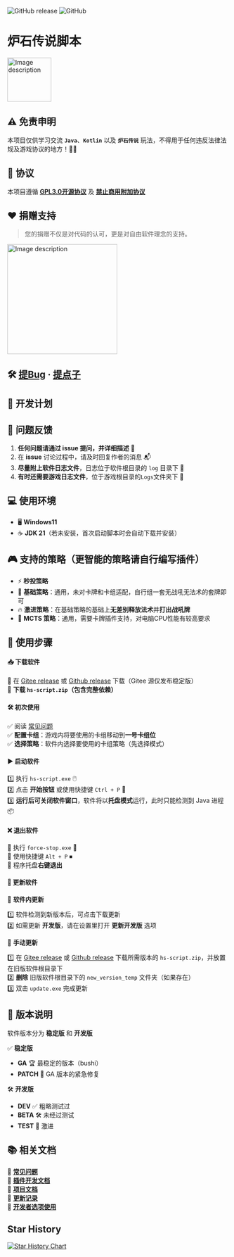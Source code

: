 ![GitHub release](https://img.shields.io/github/release/xjw580/Hearthstone-Script.svg)  ![GitHub](https://img.shields.io/github/license/xjw580/Hearthstone-Script?style=flat-square)

# 炉石传说脚本
<img src="static/favicon.png" alt="Image description" width="100" height="100">



## ⚠️ 免责申明

本项目仅供学习交流 **`Java`**、**`Kotlin`** 以及 **`炉石传说`** 玩法，不得用于任何违反法律法规及游戏协议的地方！🚨😡  



## 📖 协议

本项目遵循 **[GPL3.0开源协议](LICENSE)** 及 **[禁止商用附加协议](LICENSE1)**



## ❤️ 捐赠支持  

> 您的捐赠不仅是对代码的认可，更是对自由软件理念的支持。  

<img src="static/payment-code.jpg" alt="Image description" height="250">  



## 🛠 [提Bug](https://github.com/xjw580/Hearthstone-Script/issues/new?template=01_bug_report.yml) · [提点子](https://github.com/xjw580/Hearthstone-Script/issues/new?template=02_feature_request.yml)  



## 🎯 开发计划



## 📩 问题反馈  

1. **任何问题请通过 issue 提问，并详细描述** 📌  
2. 在 **issue** 讨论过程中，请及时回复作者的消息 📬  
3. **尽量附上软件日志文件**，日志位于软件根目录的 `log` 目录下 📜
4. **有时还需要游戏日志文件**，位于游戏根目录的`Logs`文件夹下 📜



## 💻 使用环境  

- 🖥 **Windows11**  
- ☕ **JDK 21**（若未安装，首次启动脚本时会自动下载并安装）  



## 🎮 支持的策略（更智能的策略请自行编写插件）  

- ⚡ **秒投策略**  
- 🏹 **基础策略**：通用，未对卡牌和卡组适配，自行组一套无战吼无法术的套牌即可  
- 🔥 **激进策略**：在基础策略的基础上**无差别释放法术**并**打出战吼牌**  
- 🤖 **MCTS 策略**：通用，需要卡牌插件支持，对电脑CPU性能有较高要求



## 🚀 使用步骤  

#### 📥 **下载软件**  

📌 在 [Gitee release](https://gitee.com/zergqueen/Hearthstone-Script/releases) 或 [Github release](https://github.com/xjw580/Hearthstone-Script/releases) 下载（Gitee 源仅发布稳定版）  
📌 **下载 `hs-script.zip`（包含完整依赖）**  

#### 🛠 **初次使用**  

✅ 阅读 [常见问题](doc/常见问题.md)  
✅ **配置卡组**：游戏内将要使用的卡组移动到**一号卡组位**  
✅ **选择策略**：软件内选择要使用的卡组策略（先选择模式）  

#### ▶ **启动软件**  

1️⃣ 执行 `hs-script.exe` 🖱️  
2️⃣ 点击 **开始按钮** 或使用快捷键 `Ctrl + P` 🎯  
3️⃣ **运行后可关闭软件窗口**，软件将以**托盘模式**运行，此时只能检测到 Java 进程 📦  

#### ❌ **退出软件**  

🔹 执行 `force-stop.exe` 🛑  
🔹 使用快捷键 `Alt + P` ⏹  
🔹 程序托盘**右键退出**  

#### 🔄 **更新软件**  

📌 **软件内更新**  

1️⃣ 软件检测到新版本后，可点击下载更新  
2️⃣ 如需更新 **开发版**，请在设置里打开 **更新开发版** 选项  

📌 **手动更新**  

1️⃣ 在 [Gitee release](https://gitee.com/zergqueen/Hearthstone-Script/releases) 或 [Github release](https://github.com/xjw580/Hearthstone-Script/releases) 下载所需版本的 `hs-script.zip`，并放置在旧版软件根目录下  
2️⃣ **删除** 旧版软件根目录下的 `new_version_temp` 文件夹（如果存在）  
3️⃣ 双击 `update.exe` 完成更新  



## 📌 版本说明  

软件版本分为 **稳定版** 和 **开发版**  

✅ **稳定版**  

- **GA** 🏆 最稳定的版本（bushi）  
- **PATCH** 🔧 GA 版本的紧急修复  

🛠 **开发版**  

- **DEV** ✅ 粗略测试过
- **BETA** 🛠 未经过测试
- **TEST** 🚧 激进  



## 📚 相关文档  

📖 **[常见问题](doc/常见问题.md)**  
📖 **[插件开发文档](doc/插件开发文档.md)**  
📖 **[项目文档](https://hearthstone-script-documentation.vercel.app/)**  
📖 **[更新记录](doc/更新记录.md)**  
📖 **[开发者选项使用](doc/开发者选项使用.md)**  



## Star History

[![Star History Chart](https://api.star-history.com/svg?repos=xjw580/Hearthstone-Script&type=Date)](https://www.star-history.com/#xjw580/Hearthstone-Script&Date)
